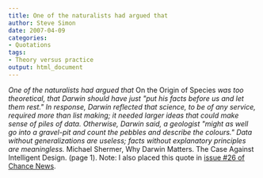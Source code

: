 ---
title: One of the naturalists had argued that
author: Steve Simon
date: 2007-04-09
categories:
- Quotations
tags:
- Theory versus practice
output: html_document
---*One of the naturalists had argued that* On the Origin of Species *wastoo theoretical, that Darwin should have just "put his facts beforeus and let them rest." In response, Darwin reflected that science, tobe of any service, required more than list making; it needed largerideas that could make sense of piles of data. Otherwise, Darwin said,a geologist "might as well go into a gravel-pit and count the pebblesand describe the colours." Data without generalizations are useless;facts without explanatory principles are meaningless.* MichaelShermer, Why Darwin Matters. The Case Against Intelligent Design.(page 1). Note: I also placed this quote in [issue \#26 of ChanceNews](http://chance.dartmouth.edu/chancewiki/index.php/Chance_News_26).
